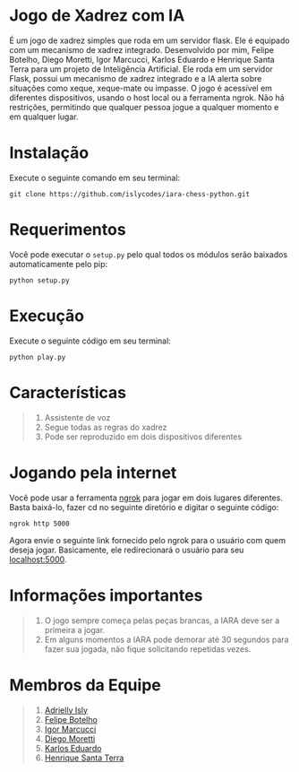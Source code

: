 # Jogo de Xadrez com IA

É um jogo de xadrez simples que roda em um servidor flask. Ele é equipado com um mecanismo de xadrez integrado. Desenvolvido por mim, Felipe Botelho, Diego Moretti, Igor Marcucci, Karlos Eduardo e Henrique Santa Terra para um projeto de Inteligência Artificial. Ele roda em um servidor Flask, possui um mecanismo de xadrez integrado e a IA alerta sobre situações como xeque, xeque-mate ou impasse. O jogo é acessível em diferentes dispositivos, usando o host local ou a ferramenta ngrok. Não há restrições, permitindo que qualquer pessoa jogue a qualquer momento e em qualquer lugar.

# Instalação

Execute o seguinte comando em seu terminal:

```
git clone https://github.com/islycodes/iara-chess-python.git
```

# Requerimentos

Você pode executar o `setup.py` pelo qual todos os módulos serão baixados automaticamente pelo pip:

```
python setup.py
```

# Execução

Execute o seguinte código em seu terminal:

```
python play.py
```

# Características

> 1. Assistente de voz
> 2. Segue todas as regras do xadrez
> 3. Pode ser reproduzido em dois dispositivos diferentes

# Jogando pela internet

Você pode usar a ferramenta [ngrok](https://ngrok.com/download) para jogar em dois lugares diferentes. Basta baixá-lo, fazer cd no seguinte diretório e digitar o seguinte código:

```
ngrok http 5000
```

Agora envie o seguinte link fornecido pelo ngrok para o usuário com quem deseja jogar. Basicamente, ele redirecionará o usuário para seu [localhost:5000](http://127.0.0.1:5000).

# Informações importantes

> 1. O jogo sempre começa pelas peças brancas, a IARA deve ser a primeira a jogar.
> 2. Em alguns momentos a IARA pode demorar até 30 segundos para fazer sua jogada, não fique solicitando repetidas vezes.

# Membros da Equipe

> 1. [Adrielly Isly](https://www.linkedin.com/in/adriellyisly/)
> 2. [Felipe Botelho](https://www.linkedin.com/in/felipe-gabriel-botelho/)
> 3. [Igor Marcucci](https://www.linkedin.com/in/igor-marcucci/)
> 4. [Diego Moretti](https://www.linkedin.com/in/diego-moretti-1267789a/)
> 5. [Karlos Eduardo](https://www.linkedin.com/in/karlos-eduardo-nunes-752b8a220/)
> 6. [Henrique Santa Terra](https://www.linkedin.com/in/henrique-s-ba48a8181/)
